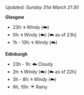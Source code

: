 *Updated: Sunday 31st March 21:30*

**Glasgow**

* 23h: :cyclone: Windy (:cloud:)
* 0h: :cyclone: Windy (:cloud:) [:cloud: as of 23h]
* 1h - 10h: :cyclone: Windy (:cloud:)

**Edinburgh**

* 23h - 1h: :cloud: Cloudy
* 2h: :cyclone: Windy (:cloud:) [:cloud: as of 22h]
* 3h - 8h: :cyclone: Windy (:cloud:)
* 9h, 10h: :umbrella: Rainy
